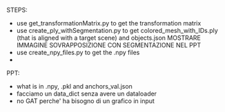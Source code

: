 STEPS:

- use get_transformationMatrix.py to get the transformation matrix
- use create_ply_withSegmentation.py to get colored_mesh_with_IDs.ply (that is aligned with a target scene) and objects.json MOSTRARE IMMAGINE SOVRAPPOSIZIONE CON SEGMENTAZIONE NEL PPT
- use create_npy_files.py to get the .npy files
- 


PPT:
- what is in .npy, .pkl and anchors_val.json
- facciamo un data_dict senza avere un dataloader
- no GAT perche' ha bisogno di un grafico in input